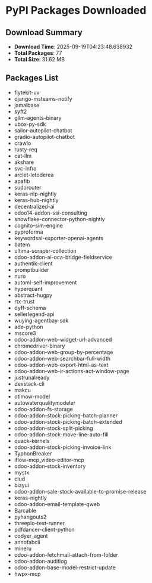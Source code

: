 # PyPI Packages Downloaded

## Download Summary
- **Download Time**: 2025-09-19T04:23:48.638932
- **Total Packages**: 77
- **Total Size**: 31.62 MB

## Packages List
- flytekit-uv
- django-msteams-notify
- jamaibase
- syft2
- gllm-agents-binary
- ubox-py-sdk
- sailor-autopilot-chatbot
- gradio-autopilot-chatbot
- crawlo
- rusty-req
- cat-llm
- akshare
- svc-infra
- arclet-letoderea
- apafib
- sudorouter
- keras-nlp-nightly
- keras-hub-nightly
- decentralized-ai
- odoo14-addon-ssi-consulting
- snowflake-connector-python-nightly
- cognito-sim-engine
- pyproforma
- keywordsai-exporter-openai-agents
- batem
- ultima-scraper-collection
- odoo-addon-ai-oca-bridge-fieldservice
- authentik-client
- promptbuilder
- nuro
- automl-self-improvement
- hyperquant
- abstract-hugpy
- rtx-trust
- dyff-schema
- sellerlegend-api
- wuying-agentbay-sdk
- ade-python
- mscore3
- odoo-addon-web-widget-url-advanced
- chromedriver-binary
- odoo-addon-web-group-by-percentage
- odoo-addon-web-searchbar-full-width
- odoo-addon-web-export-html-as-text
- odoo-addon-web-ir-actions-act-window-page
- justrunalready
- devstack-cli
- makcu
- otlmow-model
- autowaterqualitymodeler
- odoo-addon-fs-storage
- odoo-addon-stock-picking-batch-planner
- odoo-addon-stock-picking-batch-extended
- odoo-addon-stock-split-picking
- odoo-addon-stock-move-line-auto-fill
- quack-kernels
- odoo-addon-stock-picking-invoice-link
- TyphonBreaker
- iflow-mcp_video-editor-mcp
- odoo-addon-stock-inventory
- mystx
- clud
- bizyui
- odoo-addon-sale-stock-available-to-promise-release
- keras-nightly
- odoo-addon-email-template-qweb
- Barcable
- pyhangouts2
- threepio-test-runner
- pdfdancer-client-python
- codyer_agent
- annofabcli
- mineru
- odoo-addon-fetchmail-attach-from-folder
- odoo-addon-auditlog
- odoo-addon-base-model-restrict-update
- hwpx-mcp
